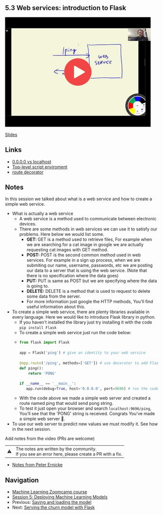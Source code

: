 
## 5.3 Web services: introduction to Flask

<a href="https://www.youtube.com/watch?v=W7ubna1Rfv8&list=PL3MmuxUbc_hIhxl5Ji8t4O6lPAOpHaCLR"><img src="images/thumbnail-5-03.jpg"></a>
 

[Slides](https://www.slideshare.net/AlexeyGrigorev/ml-zoomcamp-5-model-deployment)


## Links

* [0.0.0.0 vs localhost](https://stackoverflow.com/a/20778887/861423)
* [Top-level script enviroment](https://docs.python.org/3.9/library/__main__.html)
* [route decorator](https://flask.palletsprojects.com/en/2.2.x/api/#flask.Flask.route)

## Notes
In this session we talked about what is a web service and how to create a simple web service.
- What is actually a web service
  - A web service is a method used to communicate between electronic devices.
  - There are some methods in web services we can use it to satisfy our problems. Here below we would list some.
    - **GET:**  GET is a method used to retrieve files, For example when we are searching for a cat image in google we are actually requesting cat images with GET method.
    - **POST:** POST is the second common method used in web services. For example in a sign up process, when we are submiting our name, username, passwords, etc we are posting our data to a server that is using the web service. (Note that there is no specification where the data goes)
    -  **PUT:** PUT is same as POST but we are specifying where the data is going to.
    -  **DELETE:** DELETE is a method that is used to request to delete some data from the server.
    -  For more information just google the HTTP methods, You'll find useful information about this.
- To create a simple web service, there are plenty libraries available in every language. Here we would like to introduce Flask library in python.
  - If you haven't installed the library just try installing it with the code ```pip install Flask```
  - To create a simple web service just run the code below:
  - ```python
    from flask import Flask
    
    app = Flask('ping') # give an identity to your web service
    
    @app.route('/ping', methods=['GET']) # use decorator to add Flask's functionality to our function
    def ping():
        return 'PONG'
    
    if __name__ == '__main__':
       app.run(debug=True, host='0.0.0.0', port=9696) # run the code in local machine with the debugging mode true and port 9696
    ```
   - With the code above we made a simple web server and created a route named ping that would send pong string.
   - To test it just open your browser and search ```localhost:9696/ping```, You'll see that the 'PONG' string is received. Congrats You've made a simple web server 🥳.
- To use our web server to predict new values we must modify it. See how in the next session.

Add notes from the video (PRs are welcome)


<table>
   <tr>
      <td>⚠️</td>
      <td>
         The notes are written by the community. <br>
         If you see an error here, please create a PR with a fix.
      </td>
   </tr>
</table>

* [Notes from Peter Ernicke](https://knowmledge.com/2023/10/11/ml-zoomcamp-2023-deploying-machine-learning-models-part-3/)

## Navigation

* [Machine Learning Zoomcamp course](../)
* [Session 5: Deploying Machine Learning Models](./)
* Previous: [Saving and loading the model](02-pickle.md)
* Next: [Serving the churn model with Flask](04-flask-deployment.md)
